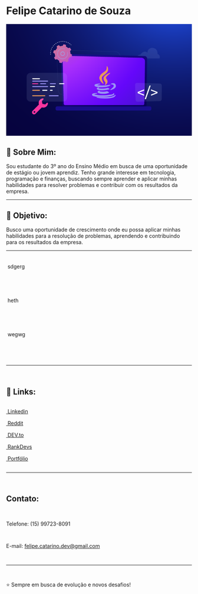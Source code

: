 <h1>Felipe Catarino de Souza</h1>
<img src="2022-Todays-Industries-using-Java-Application.png">

<h2>👋 Sobre Mim:</h2>
Sou estudante do 3º ano do Ensino Médio em busca de uma oportunidade de estágio ou jovem aprendiz. Tenho grande interesse em tecnologia, programação e finanças, buscando sempre aprender e aplicar minhas habilidades para resolver problemas e contribuir com os resultados da empresa.

-----

<h2>🎯 Objetivo:</h2>
Busco uma oportunidade de crescimento onde eu possa aplicar minhas habilidades para a resolução de problemas, aprendendo e contribuindo para os resultados da empresa.

----
<div style="display: flex; flex-wrap: wrap; flex-direction: column; justify-content: center; gap: 15px; margin: 20px 0;">
  <p><img src=""> sdgerg</p>
  <br>
   <p><img src=""> heth</p>
  <br>
   <p><img src=""> wegwg</p>
  <br>

----

<h2>🔗 Links:</h2>
<a href=" "><img src=""> Linkedin</a>  <a href=" "><img src=""> Reddit</a>  <a href=" "><img src=""> DEV.to</a>  <a href=" "><img src=""> RankDevs</a>  <a href=" "><img src=""> Portfólio</a>

----

<h2>Contato:</h2>

Telefone: (15) 99723-8091

E-mail: felipe.catarino.dev@gmail.com

----
⭐️ Sempre em busca de evolução e novos desafios!

